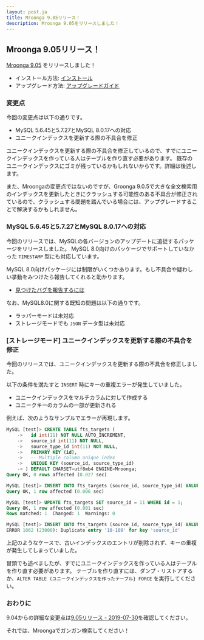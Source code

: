 ```yaml
---
layout: post.ja
title: Mroonga 9.05リリース！
description: Mroonga 9.05をリリースしました！
---
```


## Mroonga 9.05リリース！

[Mroonga 9.05](/ja/docs/news.html#release-9-05) をリリースしました！

* インストール方法: [インストール](/ja/docs/install.html)
* アップグレード方法: [アップグレードガイド](/ja/docs/upgrade.html)

### 変更点

今回の変更点は以下の通りです。

  * MySQL 5.6.45と5.7.27とMySQL 8.0.17への対応
  * ユニークインデックスを更新する際の不具合を修正

ユニークインデックスを更新する際の不具合を修正しているので、すでにユニークインデックスを作っている人はテーブルを作り直す必要があります。
既存のユニークインデックスにゴミが残っているかもしれないからです。詳細は後述します。

また、Mroongaの変更点ではないのですが、Groonga 9.0.5で大きな全文検索用のインデックスを更新したときにクラッシュする可能性のある不具合が修正されているので、クラッシュする問題を踏んでいる場合には、アップグレードすることで解決するかもしれません。

### MySQL 5.6.45と5.7.27とMySQL 8.0.17への対応

今回のリリースでは、MySQLの各バージョンのアップデートに追従するパッケージをリリースしました。
MySQL 8.0向けのパッケージでサポートしていなかった `TIMESTAMP` 型にも対応しています。

MySQL 8.0向けパッケージには制限がいくつかあります。もし不具合や疑わしい挙動をみつけたら報告してくれると助かります。

* [見つけたバグを報告するには](/ja/docs/contribution/report.html)

なお、MySQL8.0に関する既知の問題は以下の通りです。

* ラッパーモードは未対応
* ストレージモードでも `JSON` データ型は未対応

### [ストレージモード] ユニークインデックスを更新する際の不具合を修正

今回のリリースでは、ユニークインデックスを更新する際の不具合を修正しました。

以下の条件を満たすと `INSERT` 時にキーの重複エラーが発生していました。

* ユニークインデックスをマルチカラムに対して作成する
* ユニークキーのカラムの一部が更新される

例えば、次のようなサンプルでエラーが再現します。

```sql
MySQL [test]> CREATE TABLE fts_targets (
    ->   id int(11) NOT NULL AUTO_INCREMENT,
    ->   source_id int(11) NOT NULL,
    ->   source_type_id int(11) NOT NULL,
    ->   PRIMARY KEY (id),
    ->   -- Multiple column unique index
    ->   UNIQUE KEY (source_id, source_type_id)
    -> ) DEFAULT CHARSET=utf8mb4 ENGINE=Mroonga;
Query OK, 0 rows affected (0.027 sec)

MySQL [test]> INSERT INTO fts_targets (source_id, source_type_id) VALUES (10, 100);
Query OK, 1 row affected (0.006 sec)

MySQL [test]> UPDATE fts_targets SET source_id = 11 WHERE id = 1;
Query OK, 1 row affected (0.001 sec)
Rows matched: 1  Changed: 1  Warnings: 0

MySQL [test]> INSERT INTO fts_targets (source_id, source_type_id) VALUES (10, 100);
ERROR 1062 (23000): Duplicate entry '10-100' for key 'source_id'
```

上記のようなケースで、古いインデックスのエントリが削除されず、キーの重複が発生してしまっていました。

冒頭でも述べましたが、すでにユニークインデックスを作っている人はテーブルを作り直す必要があります。
テーブルを作り直すには、ダンプ・リストアするか、`ALTER TABLE (ユニークインデックスを作ったテーブル} FORCE` を実行してください。

### おわりに

9.04からの詳細な変更点は[9.05リリース - 2019-07-30](/ja/docs/news.html#release-9-05)を確認してください。

それでは、Mroongaでガンガン検索してください！
